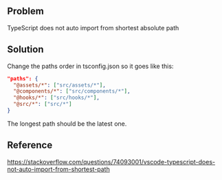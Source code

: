 ## Problem

TypeScript does not auto import from shortest absolute path

## Solution

Change the paths order in tsconfig.json so it goes like this:

```json
"paths": {
  "@assets/*": ["src/assets/*"],
  "@components/*": ["src/components/*"],
  "@hooks/*": ["src/hooks/*"],
  "@src/*": ["src/*"]
}
```

The longest path should be the latest one.

## Reference

https://stackoverflow.com/questions/74093001/vscode-typescript-does-not-auto-import-from-shortest-path
